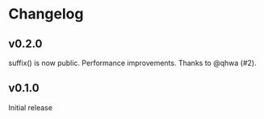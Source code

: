 Changelog
=========

## v0.2.0

suffix() is now public. Performance improvements. Thanks to @qhwa (#2).

## v0.1.0

Initial release

